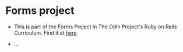 # Forms project

* This is part of the Forms Project in The Odin Project's Ruby on Rails Curriculum. Find it at [here](http://www.theodinproject.com)

* ...
